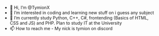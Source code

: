 - 👋 Hi, I’m @TymionX
- 👀 I’m interested in coding and learning new stuff on i guess any subject 
- 🌱 I’m currently study Python, C++, C#, frontending (Basics of HTML, CSS and JS) and PHP. Plan to study IT at the University 
- 📫 How to reach me - My nick is tymion on discord 

<!---
TymionX/TymionX is a ✨ special ✨ repository because its `README.md` (this file) appears on your GitHub profile.
You can click the Preview link to take a look at your changes.
--->
